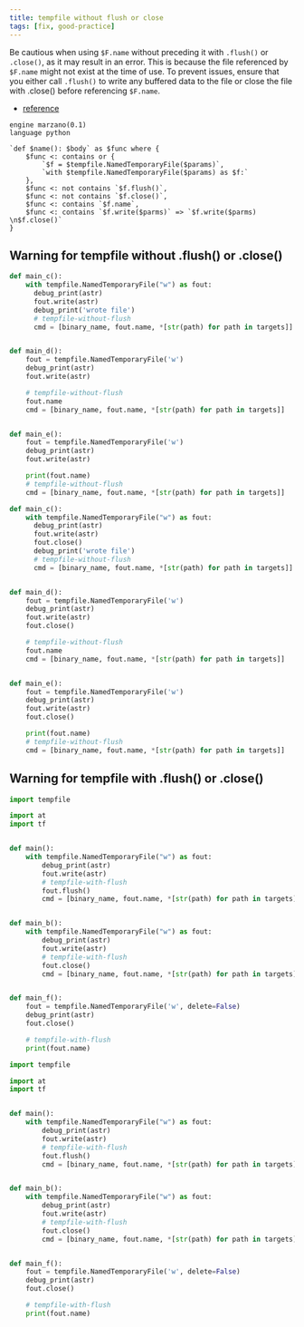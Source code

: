 ```yaml
---
title: tempfile without flush or close
tags: [fix, good-practice]
---
```


Be cautious when using `$F.name` without preceding it with `.flush()` or `.close()`, as it may result in an error. This is because the file referenced by `$F.name` might not exist at the time of use. To prevent issues, ensure that you either call `.flush()` to write any buffered data to the file or close the file with .close() before referencing `$F.name`.

- [reference](https://docs.python.org/3/library/tempfile.html#tempfile.mkdtemp)


```grit
engine marzano(0.1)
language python

`def $name(): $body` as $func where {
    $func <: contains or {
        `$f = $tempfile.NamedTemporaryFile($params)`,
        `with $tempfile.NamedTemporaryFile($params) as $f:`
    },
    $func <: not contains `$f.flush()`,
    $func <: not contains `$f.close()`,
    $func <: contains `$f.name`,
    $func <: contains `$f.write($parms)` => `$f.write($parms) \n$f.close()`
}
```


## Warning for tempfile without .flush() or .close()

```python
def main_c():
    with tempfile.NamedTemporaryFile("w") as fout:
      debug_print(astr)
      fout.write(astr)
      debug_print('wrote file')
      # tempfile-without-flush
      cmd = [binary_name, fout.name, *[str(path) for path in targets]]


def main_d():
    fout = tempfile.NamedTemporaryFile('w')
    debug_print(astr)
    fout.write(astr)

    # tempfile-without-flush
    fout.name
    cmd = [binary_name, fout.name, *[str(path) for path in targets]]


def main_e():
    fout = tempfile.NamedTemporaryFile('w')
    debug_print(astr)
    fout.write(astr)

    print(fout.name)
    # tempfile-without-flush
    cmd = [binary_name, fout.name, *[str(path) for path in targets]]

```

```python
def main_c():
    with tempfile.NamedTemporaryFile("w") as fout:
      debug_print(astr)
      fout.write(astr) 
      fout.close()
      debug_print('wrote file')
      # tempfile-without-flush
      cmd = [binary_name, fout.name, *[str(path) for path in targets]]


def main_d():
    fout = tempfile.NamedTemporaryFile('w')
    debug_print(astr)
    fout.write(astr) 
    fout.close()

    # tempfile-without-flush
    fout.name
    cmd = [binary_name, fout.name, *[str(path) for path in targets]]


def main_e():
    fout = tempfile.NamedTemporaryFile('w')
    debug_print(astr)
    fout.write(astr) 
    fout.close()

    print(fout.name)
    # tempfile-without-flush
    cmd = [binary_name, fout.name, *[str(path) for path in targets]]

```

## Warning for tempfile with .flush() or .close()

```python
import tempfile

import at
import tf


def main():
    with tempfile.NamedTemporaryFile("w") as fout:
        debug_print(astr)
        fout.write(astr)
        # tempfile-with-flush
        fout.flush()
        cmd = [binary_name, fout.name, *[str(path) for path in targets]]


def main_b():
    with tempfile.NamedTemporaryFile("w") as fout:
        debug_print(astr)
        fout.write(astr)
        # tempfile-with-flush
        fout.close()
        cmd = [binary_name, fout.name, *[str(path) for path in targets]]


def main_f():
    fout = tempfile.NamedTemporaryFile('w', delete=False)
    debug_print(astr)
    fout.close()

    # tempfile-with-flush
    print(fout.name)
```

```python
import tempfile

import at
import tf


def main():
    with tempfile.NamedTemporaryFile("w") as fout:
        debug_print(astr)
        fout.write(astr)
        # tempfile-with-flush
        fout.flush()
        cmd = [binary_name, fout.name, *[str(path) for path in targets]]


def main_b():
    with tempfile.NamedTemporaryFile("w") as fout:
        debug_print(astr)
        fout.write(astr)
        # tempfile-with-flush
        fout.close()
        cmd = [binary_name, fout.name, *[str(path) for path in targets]]


def main_f():
    fout = tempfile.NamedTemporaryFile('w', delete=False)
    debug_print(astr)
    fout.close()

    # tempfile-with-flush
    print(fout.name)
```
